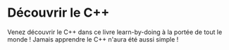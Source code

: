 # Découvrir le C++
Venez découvrir le C++ dans ce livre learn-by-doing à la portée de tout le monde ! Jamais apprendre le C++ n'aura été aussi simple !

<!--

> **Info** Info


> **Note** Note


> **Tag** Tag


> **Comment** Comment


> **Hint** Hint


> **Success** Success


> **Warning** Warning


> **Caution** Caution


> **Danger** Danger


> **Quote** Quote

-->
